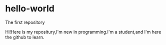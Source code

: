# hello-world
The first repository

Hi!Here is my repositury,I'm new in programming.I'm a student,and I'm here the github to learn.

